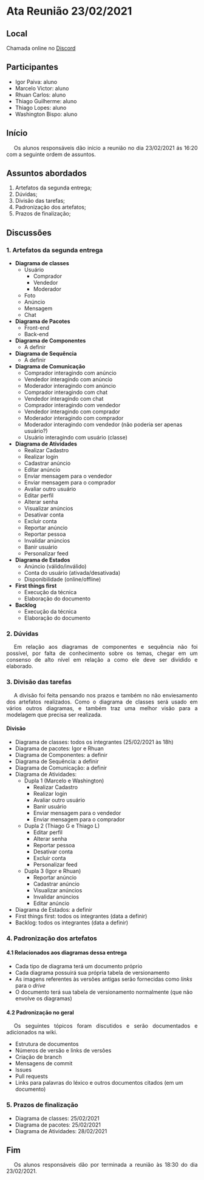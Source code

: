 # Ata Reunião 23/02/2021

## Local

Chamada online no [Discord](https://discord.com/)

## Participantes

- Igor Paiva: aluno
- Marcelo Victor: aluno
- Rhuan Carlos: aluno
- Thiago Guilherme: aluno
- Thiago Lopes: aluno
- Washington Bispo: aluno

## Início

<p style="text-indent: 20px; text-align: justify">
Os alunos responsáveis dão início a reunião no dia 23/02/2021 ás 16:20 com a seguinte ordem de assuntos.
</p>

## Assuntos abordados

1. Artefatos da segunda entrega;
2. Dúvidas;
3. Divisão das tarefas;
4. Padronização dos artefatos;
5. Prazos de finalização;

## Discussões

### 1. Artefatos da segunda entrega

- **Diagrama de classes**
    - Usuário
        - Comprador
        - Vendedor
        - Moderador
    - Foto
    - Anúncio
    - Mensagem
    - Chat
- **Diagrama de Pacotes**
    - Front-end
    - Back-end
- **Diagrama de Componentes**
    - A definir
- **Diagrama de Sequência**
    - A definir
- **Diagrama de Comunicação**
    - Comprador interagindo com anúncio
    - Vendedor interagindo com anúncio
    - Moderador interagindo com anúncio
    - Comprador interagindo com chat
    - Vendedor interagindo com chat
    - Comprador interagindo com vendedor
    - Vendedor interagindo com comprador
    - Moderador interagindo com comprador
    - Moderador interagindo com vendedor (não poderia ser apenas usuário?)
    - Usuário interagindo com usuário (classe)
- **Diagrama de Atividades**
    - Realizar Cadastro
    - Realizar login
    - Cadastrar anúncio
    - Editar anúncio
    - Enviar mensagem para o vendedor
    - Enviar mensagem para o comprador
    - Avaliar outro usuário
    - Editar perfil
    - Alterar senha
    - Visualizar anúncios
    - Desativar conta
    - Excluir conta
    - Reportar anúncio
    - Reportar pessoa
    - Invalidar anúncios
    - Banir usuário
    - Personalizar feed
- **Diagrama de Estados**
    - Anúncio (válido/inválido)
    - Conta do usuário (ativada/desativada)
    - Disponibilidade (online/offline)
- **First things first**
    - Execução da técnica
    - Elaboração do documento
- **Backlog**
    - Execução da técnica
    - Elaboração do documento

### 2. Dúvidas

<p style="text-indent: 20px; text-align: justify">
Em relação aos diagramas de componentes e sequência não foi possível, por falta de conhecimento sobre os temas, chegar em um consenso de alto nível em relação a como ele deve ser dividido e elaborado.
</p>

### 3. Divisão das tarefas

<p style="text-indent: 20px; text-align: justify">
A divisão foi feita pensando nos prazos e também no não enviesamento dos artefatos realizados. Como o diagrama de classes será usado em vários outros diagramas, e também traz uma melhor visão para a modelagem que precisa ser realizada.
</p>

#### Divisão

- Diagrama de classes: todos os integrantes (25/02/2021 às 18h)
- Diagrama de pacotes: Igor e Rhuan
- Diagrama de Componentes: a definir
- Diagrama de Sequência: a definir
- Diagrama de Comunicação: a definir
- Diagrama de Atividades: 
    - Dupla 1 (Marcelo e Washington)
        - Realizar Cadastro
        - Realizar login
        - Avaliar outro usuário
        - Banir usuário
        - Enviar mensagem para o vendedor
        - Enviar mensagem para o comprador
    - Dupla 2 (Thiago G e Thiago L)
        - Editar perfil
        - Alterar senha
        - Reportar pessoa
        - Desativar conta
        - Excluir conta
        - Personalizar feed
    - Dupla 3 (Igor e Rhuan)
        - Reportar anúncio
        - Cadastrar anúncio
        - Visualizar anúncios
        - Invalidar anúncios
        - Editar anúncio      
- Diagrama de Estados: a definir
- First things first: todos os integrantes (data a definir)
- Backlog: todos os integrantes (data a definir)

### 4. Padronização dos artefatos

#### 4.1 Relacionados aos diagramas dessa entrega

- Cada tipo de diagrama terá um documento próprio
- Cada diagrama possuirá sua própria tabela de versionamento
- As imagens referentes às versões antigas serão fornecidas como *links* para o *drive*
- O documento terá sua tabela de versionamento normalmente (que não envolve os diagramas)

#### 4.2 Padronização no geral

<p style="text-indent: 20px; text-align: justify">
Os seguintes tópicos foram discutidos e serão documentados e adicionados na wiki.
</p>

- Estrutura de documentos
- Números de versão e links de versões
- Criação de branch
- Mensagens de commit
- Issues
- Pull requests
- Links para palavras do léxico e outros documentos citados (em um documento)

### 5. Prazos de finalização

- Diagrama de classes: 25/02/2021
- Diagrama de pacotes: 25/02/2021
- Diagrama de Atividades: 28/02/2021

## Fim

<p style="text-indent: 20px; text-align: justify">
Os alunos responsáveis dão por terminada a reunião às 18:30 do dia 23/02/2021.
</p>
